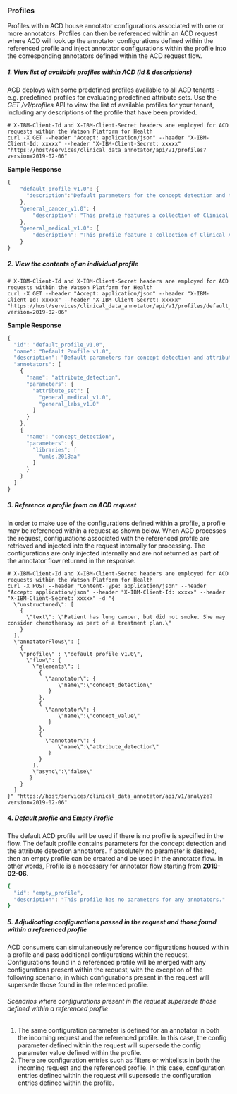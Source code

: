 <h3 id="profiles">Profiles</h3>

Profiles within ACD house annotator configurations associated with one or more annotators. Profiles can then be referenced within an ACD request where ACD will look up the annotator configurations defined within the referenced profile and inject annotator configurations within the profile into the corresponding annotators defined within the ACD request flow.

##### 1. View list of available profiles within ACD (id & descriptions)

ACD deploys with some predefined profiles available to all ACD tenants - e.g. predefined profiles for evaluating predefined attribute sets. Use the _GET /v1/profiles_ API to view the list of available profiles for your tenant, including any descriptions of the profile that have been provided.

```console
# X-IBM-Client-Id and X-IBM-Client-Secret headers are employed for ACD requests within the Watson Platform for Health
curl -X GET --header "Accept: application/json" --header "X-IBM-Client-Id: xxxxx" --header "X-IBM-Client-Secret: xxxxx" "https://host/services/clinical_data_annotator/api/v1/profiles?version=2019-02-06"
```

**Sample Response**

```javascript
{
    "default_profile_v1.0": {
      "description":"Default parameters for the concept detection and the attribute detection annotators when no profile id is specified in the flow. "
    },
    "general_cancer_v1.0": {
        "description": "This profile features a collection of Clinical Attributes that focus on cancer patient disease characteristics including the cancer type, disease progression, staging, tumor markers, and treatments."
    },
    "general_medical_v1.0": {
        "description": "This profile feature a collection of Clinical Attributes that represent the patient characteristics commonly used by physicians during a medical examination including laboratory, demographics, symptoms, diseases, and procedures."
    }
}
```

##### 2. View the contents of an individual profile

```console
# X-IBM-Client-Id and X-IBM-Client-Secret headers are employed for ACD requests within the Watson Platform for Health
curl -X GET --header "Accept: application/json" --header "X-IBM-Client-Id: xxxxx" --header "X-IBM-Client-Secret: xxxxx" "https://host/services/clinical_data_annotator/api/v1/profiles/default_profile_v1.0?version=2019-02-06"
```

**Sample Response**

```javascript
{
  "id": "default_profile_v1.0",
  "name": "Default Profile v1.0",
  "description": "Default parameters for concept detection and attribute detection annotators when no profile id is specified in the flow.",
  "annotators": [
    {
      "name": "attribute_detection",
      "parameters": {
        "attribute_set": [
          "general_medical_v1.0",
          "general_labs_v1.0"
        ]
      }
    },
    {
      "name": "concept_detection",
      "parameters": {
        "libraries": [
          "umls.2018aa"
        ]
      }
    }
  ]
}
```

##### 3. Reference a profile from an ACD request

In order to make use of the configurations defined within a profile, a profile may be referenced within a request as shown below. When ACD processes the request, configurations associated with the referenced profile are retrieved and injected into the request internally for processing. The configurations are only injected internally and are not returned as part of the annotator flow returned in the response.

```console
# X-IBM-Client-Id and X-IBM-Client-Secret headers are employed for ACD requests within the Watson Platform for Health
curl -X POST --header "Content-Type: application/json" --header "Accept: application/json" --header "X-IBM-Client-Id: xxxxx" --header "X-IBM-Client-Secret: xxxxx" -d "{
  \"unstructured\": [
    {
      \"text\": \"Patient has lung cancer, but did not smoke. She may consider chemotherapy as part of a treatment plan.\"
    }
  ],
  \"annotatorFlows\": [
    {
	\"profile\" : \"default_profile_v1.0\",
      \"flow\": {
        \"elements\": [
          {
            \"annotator\": {
                \"name\":\"concept_detection\"
             }
          },
          {
            \"annotator\": {
                \"name\":\"concept_value\"
             }
          },
          {
            \"annotator\": {
                \"name\":\"attribute_detection\"
             }
          }
        ],
        \"async\":\"false\"
       }
    }
  ]
}" "https://host/services/clinical_data_annotator/api/v1/analyze?version=2019-02-06"
```
##### 4. Default profile and Empty Profile

The default ACD profile will be used if there is no profile is specified in the flow. The default profile contains parameters for the concept detection and the attribute detection annotators. If absolutely no parameter is desired, then an empty profile can be created and be used in the annotator flow. In other words, Profile is a necessary for annotator flow starting from **2019-02-06**.

```bash
{
  "id": "empty_profile",
  "description": "This profile has no parameters for any annotators."
}
```


##### 5. Adjudicating configurations passed in the request and those found within a referenced profile

ACD consumers can simultaneously reference configurations housed within a profile and pass additional configurations within the request.
Configurations found in a referenced profile will be merged with any configurations present within the request, with the exception of the following scenario, in which configurations present in the request will supersede those found in the referenced profile.

###### Scenarios where configurations present in the request supersede those defined within a referenced profile

1.  The same configuration parameter is defined for an annotator in both the incoming request and the referenced profile. In this case, the config parameter defined within the request will supersede the config parameter value defined within the profile.
2.  There are configuration entries such as filters or whitelists in both the incoming request and the referenced profile. In this case, configuration entries defined within the request will supersede the configuration entries defined within the profile.
